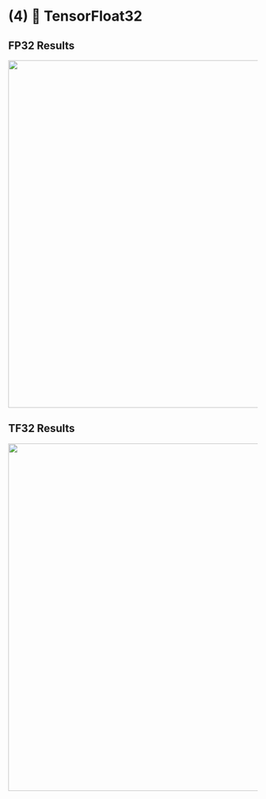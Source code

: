 # (4) 👻 TensorFloat32

## FP32 Results
<img width="700" src="https://github.com/user-attachments/assets/26372a6f-6e1e-4a3a-afbf-870e61f67075">

## TF32 Results
<img width="700" src="https://github.com/user-attachments/assets/9d14bd58-c6a8-4b29-9041-4ac02dd11fe8">
